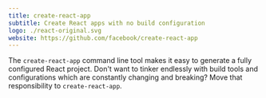 ```yaml
---
title: create-react-app
subtitle: Create React apps with no build configuration
logo: ./react-original.svg
website: https://github.com/facebook/create-react-app
---
```


The ``create-react-app`` command line tool makes it easy to generate
a fully configured React project. Don't want to tinker endlessly with
build tools and configurations which are constantly changing and breaking? Move
that responsibility to ``create-react-app``.

